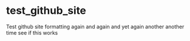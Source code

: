 # test_github_site
Test github site formatting again and again
and yet again
another
another time
see if this works

